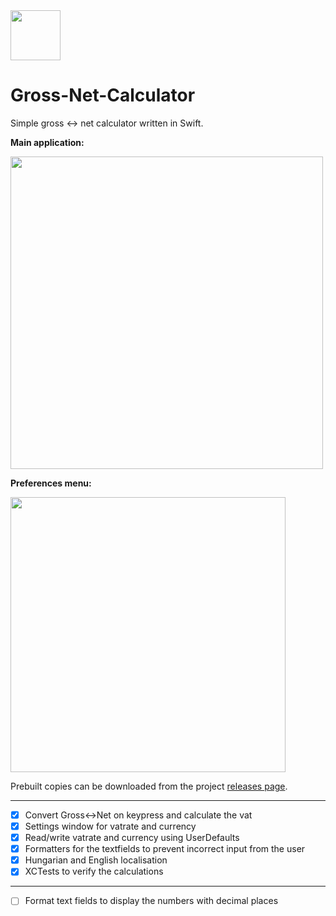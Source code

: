 <img src="http://i.imgur.com/9vCIZGF.png" width="80px" />
<h1>Gross-Net-Calculator</h1>

Simple gross :left_right_arrow: net calculator written in Swift.

**Main application:**

<img src="http://i.imgur.com/duDhrcJ.jpg" width="500px" />

**Preferences menu:**

<img src="http://i.imgur.com/GfLQYlM.jpg" width="440px" />

Prebuilt copies can be downloaded from the project [releases page](https://github.com/balazs630/Gross-Net-Calculator/releases).

___
- [x] Convert Gross<->Net on keypress and calculate the vat
- [x] Settings window for vatrate and currency
- [x] Read/write vatrate and currency using UserDefaults
- [x] Formatters for the textfields to prevent incorrect input from the user
- [x] Hungarian and English localisation
- [x] XCTests to verify the calculations

___
- [ ] Format text fields to display the numbers with decimal places
